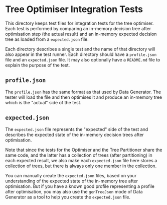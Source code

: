 # Tree Optimiser Integration Tests

This directory keeps test files for integration tests for the tree optimiser.  Each test is performed by comparing an in-memory decision tree after optimisation step (the actual result) and an in-memory expected decision tree as loaded from a `expected.json` file.

Each directory describes a single test and the name of that directory will also appear in the test runner. Each directory should have a `profile.json` file and an `expected.json` file.  It may also optionally have a `README.md` file to explain the purpose of the test.

## `profile.json`

The `profile.json` has the same format as that used by Data Generator. The tester will load the file and then optimises it and produce an in-memory tree which is the "actual" side of the test.

## `expected.json`

The `expected.json` file represents the "expected" side of the test and describes the expected state of the in-memory decision trees after optimisation.

Note that since the tests for the Optimiser and the Tree Partitioner share the same code, and the latter has a collection of trees (after partitioning) in each expected result, we also make each `expected.json` file here stores a collection of trees, but there is always only one member in the collection.

You can manually create the `expected.json` files, based on your understanding of the expected state of the in-memory tree after optimisation.  But if you have a known good profile representing a profile after optimisation, you may also use the `genTreeJson` mode of Data Generator as a tool to help you create the `expected.json` file.